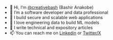 - 👋 Hi, I’m [@creativebash](https://github.com/creativebash) (Bashir Anakobe)
- 👀 I’m a software developer and data professional
- 🚀 I build secure and scalable web applications
- 💞️ I love engineering data to build ML models
- 💞️ I write technical and expository articles
- 📫 You can reach me on [Linkedin](https://www.linkedin.com/in/anakobe/) or [Twitter/X](https://x.com/bashiranakobe)
<!---
creativebash/creativebash is a ✨ special ✨ repository because its `README.md` (this file) appears on your GitHub profile.
You can click the Preview link to take a look at your changes.
--->
